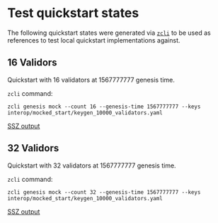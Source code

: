 # Test quickstart states

The following quickstart states were generated via [`zcli`](http://github.com/protolambda/zcli) to be used as
references to test local quickstart implementations against.

## 16 Validors

Quickstart with 16 validators at 1567777777 genesis time.

`zcli` command:

```
zcli genesis mock --count 16 --genesis-time 1567777777 --keys interop/mocked_start/keygen_10000_validators.yaml
```

[SSZ output](./quickstart_genesis_16_1567777777.ssz)


## 32 Validors

Quickstart with 32 validators at 1567777777 genesis time.

`zcli` command:

```
zcli genesis mock --count 32 --genesis-time 1567777777 --keys interop/mocked_start/keygen_10000_validators.yaml
```

[SSZ output](./quickstart_genesis_32_1567777777.ssz)
